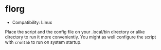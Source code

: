 # florg

* Compatibility: Linux

Place the script and the config file on your .local/bin directory or alike directory to run it more conveniently.
You might as well configure the script with ```crontab``` to run on system startup.
